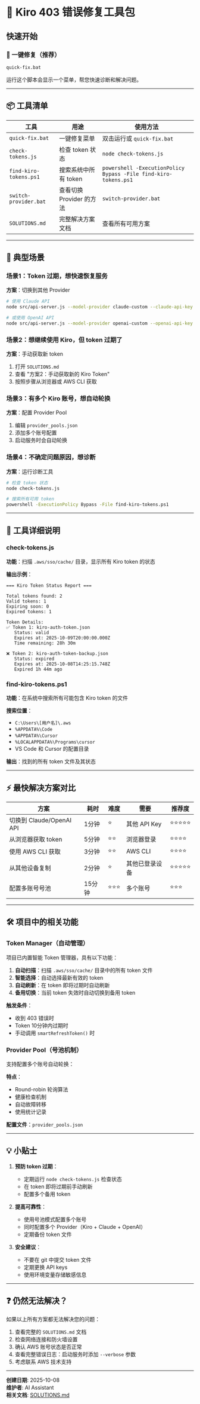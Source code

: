 # 🔧 Kiro 403 错误修复工具包

## 快速开始

### 🚀 一键修复（推荐）
```bash
quick-fix.bat
```
运行这个脚本会显示一个菜单，帮您快速诊断和解决问题。

---

## 📦 工具清单

| 工具 | 用途 | 使用方法 |
|------|------|----------|
| `quick-fix.bat` | 一键修复菜单 | 双击运行或 `quick-fix.bat` |
| `check-tokens.js` | 检查 token 状态 | `node check-tokens.js` |
| `find-kiro-tokens.ps1` | 搜索系统中所有 token | `powershell -ExecutionPolicy Bypass -File find-kiro-tokens.ps1` |
| `switch-provider.bat` | 查看切换 Provider 的方法 | `switch-provider.bat` |
| `SOLUTIONS.md` | 完整解决方案文档 | 查看所有可用方案 |

---

## 🎯 典型场景

### 场景1：Token 过期，想快速恢复服务
**方案**：切换到其他 Provider
```bash
# 使用 Claude API
node src/api-server.js --model-provider claude-custom --claude-api-key sk-ant-xxx

# 或使用 OpenAI API
node src/api-server.js --model-provider openai-custom --openai-api-key sk-xxx
```

### 场景2：想继续使用 Kiro，但 token 过期了
**方案**：手动获取新 token
1. 打开 `SOLUTIONS.md`
2. 查看 "方案2：手动获取新的 Kiro Token"
3. 按照步骤从浏览器或 AWS CLI 获取

### 场景3：有多个 Kiro 账号，想自动轮换
**方案**：配置 Provider Pool
1. 编辑 `provider_pools.json`
2. 添加多个账号配置
3. 启动服务时会自动轮换

### 场景4：不确定问题原因，想诊断
**方案**：运行诊断工具
```bash
# 检查 token 状态
node check-tokens.js

# 搜索所有可用 token
powershell -ExecutionPolicy Bypass -File find-kiro-tokens.ps1
```

---

## 📖 工具详细说明

### check-tokens.js
**功能**：扫描 `.aws/sso/cache/` 目录，显示所有 Kiro token 的状态

**输出示例**：
```
=== Kiro Token Status Report ===

Total tokens found: 2
Valid tokens: 1
Expiring soon: 0
Expired tokens: 1

Token Details:
✅ Token 1: kiro-auth-token.json
   Status: valid
   Expires at: 2025-10-09T20:00:00.000Z
   Time remaining: 28h 30m

❌ Token 2: kiro-auth-token-backup.json
   Status: expired
   Expires at: 2025-10-08T14:25:15.748Z
   Expired 1h 44m ago
```

### find-kiro-tokens.ps1
**功能**：在系统中搜索所有可能包含 Kiro token 的文件

**搜索位置**：
- `C:\Users\[用户名]\.aws`
- `%APPDATA%\Code`
- `%APPDATA%\Cursor`
- `%LOCALAPPDATA%\Programs\cursor`
- VS Code 和 Cursor 的配置目录

**输出**：找到的所有 token 文件及其状态

---

## ⚡ 最快解决方案对比

| 方案 | 耗时 | 难度 | 需要 | 推荐度 |
|------|------|------|------|--------|
| 切换到 Claude/OpenAI API | 1分钟 | ⭐ | 其他 API Key | ⭐⭐⭐⭐⭐ |
| 从浏览器获取 token | 5分钟 | ⭐⭐ | 浏览器登录 | ⭐⭐⭐⭐ |
| 使用 AWS CLI 获取 | 3分钟 | ⭐⭐ | AWS CLI | ⭐⭐⭐⭐ |
| 从其他设备复制 | 2分钟 | ⭐ | 其他已登录设备 | ⭐⭐⭐⭐⭐ |
| 配置多账号号池 | 15分钟 | ⭐⭐⭐ | 多个账号 | ⭐⭐⭐ |

---

## 🛠️ 项目中的相关功能

### Token Manager（自动管理）
项目已内置智能 Token 管理器，具有以下功能：

1. **自动扫描**：扫描 `.aws/sso/cache/` 目录中的所有 token 文件
2. **智能选择**：自动选择最新有效的 token
3. **自动刷新**：在 token 即将过期时自动刷新
4. **备用切换**：当前 token 失效时自动切换到备用 token

**触发条件**：
- 收到 403 错误时
- Token 10分钟内过期时
- 手动调用 `smartRefreshToken()` 时

### Provider Pool（号池机制）
支持配置多个账号自动轮换：

**特点**：
- Round-robin 轮询算法
- 健康检查机制
- 自动故障转移
- 使用统计记录

**配置文件**：`provider_pools.json`

---

## 💡 小贴士

1. **预防 token 过期**：
   - 定期运行 `node check-tokens.js` 检查状态
   - 在 token 即将过期前手动刷新
   - 配置多个备用 token

2. **提高可靠性**：
   - 使用号池模式配置多个账号
   - 同时配置多个 Provider（Kiro + Claude + OpenAI）
   - 定期备份 token 文件

3. **安全建议**：
   - 不要在 git 中提交 token 文件
   - 定期更换 API keys
   - 使用环境变量存储敏感信息

---

## ❓ 仍然无法解决？

如果以上所有方案都无法解决您的问题：

1. 查看完整的 `SOLUTIONS.md` 文档
2. 检查网络连接和防火墙设置
3. 确认 AWS 账号状态是否正常
4. 查看完整错误日志：启动服务时添加 `--verbose` 参数
5. 考虑联系 AWS 技术支持

---

**创建日期**: 2025-10-08  
**维护者**: AI Assistant  
**相关文档**: [SOLUTIONS.md](./SOLUTIONS.md)
